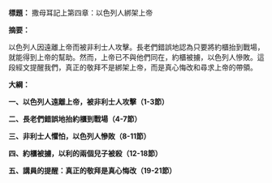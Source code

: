 **標題：** 撒母耳記上第四章：以色列人綁架上帝

**摘要：**

以色列人因遠離上帝而被非利士人攻擊。長老們錯誤地認為只要將約櫃抬到戰場，就能得到上帝的幫助。然而，上帝已不與他們同在，約櫃被擄，以色列人慘敗。這段經文提醒我們，真正的敬拜不是綁架上帝，而是真心悔改和尋求上帝的帶領。

**大綱：**

**一、以色列人遠離上帝，被非利士人攻擊（1-3節）**

**二、長老們錯誤地抬約櫃到戰場（4-7節）**

**三、非利士人懼怕，以色列人慘敗（8-11節）**

**四、約櫃被擄，以利的兩個兒子被殺（12-18節）**

**五、講員的提醒：真正的敬拜是真心悔改（19-21節）**